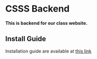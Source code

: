 # CSSS Backend
#### This is backend for our class website.

## Install Guide
Installation guide are available at [this link](./INSTALL.md)
